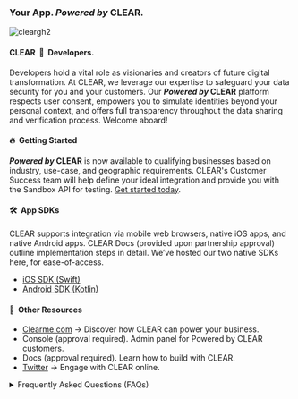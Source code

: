 ### Your App. _Powered by_ CLEAR.
![cleargh2](https://github.com/poweredbyclear/.github/assets/111535748/8e0f5070-7b3c-4556-a48b-7e41445706e3)

#### CLEAR&nbsp; 💙 &nbsp;Developers.
Developers hold a vital role as visionaries and creators of future digital transformation. At CLEAR, we leverage our expertise to safeguard your data security for you and your customers. Our **_Powered by_ CLEAR** platform respects user consent, empowers you to simulate identities beyond your personal context, and offers full transparency throughout the data sharing and verification process. Welcome aboard!

#### 🔥&nbsp; Getting Started
**_Powered by_ CLEAR** is now available to qualifying businesses based on industry, use-case, and geographic requirements. CLEAR's Customer Success team will help define your ideal integration and provide you with the Sandbox API for testing. [Get started today](https://www.clearme.com/contact).

#### 🛠️&nbsp; App SDKs
CLEAR supports integration via mobile web browsers, native iOS apps, and native Android apps. CLEAR Docs (provided upon partnership approval) outline implementation steps in detail. We’ve hosted our two native SDKs here, for ease-of-access.
- [iOS SDK (Swift)](https://github.com/clearsecureidentity/clear-ios-sdk)
- [Android SDK (Kotlin)](https://github.com/clearsecureidentity/clear-android-sdk)

#### 🤔&nbsp; Other Resources 
- [Clearme.com](https://www.clearme.com/solutions-powered-by-clear) -> Discover how CLEAR can power your business.
- Console (approval required). Admin panel for Powered by CLEAR customers. 
- Docs (approval required). Learn how to build with CLEAR.
- [Twitter](https://twitter.com/CLEAR) -> Engage with CLEAR online. 

<details>
<summary>
  Frequently Asked Questions (FAQs)
</summary>
</details>

